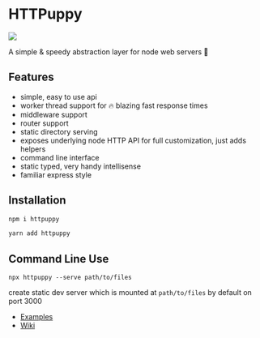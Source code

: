 # HTTPuppy

![](https://github.com/webpuppy/httpuppy/raw/workspaces/.assets/logo.png)

A simple & speedy abstraction layer for node web servers :dog:

## Features

- simple, easy to use api
- worker thread support for :fire: blazing fast response times
- middleware support
- router support
- static directory serving
- exposes underlying node HTTP API for full customization, just adds helpers
- command line interface
- static typed, very handy intellisense
- familiar express style

## Installation

```cmd
npm i httpuppy
```

```cmd
yarn add httpuppy
```

## Command Line Use
```
npx httpuppy --serve path/to/files
```

create static dev server which is mounted at `path/to/files` by default on port 3000

- [Examples](https://github.com/webpuppy/httpuppy/wiki/Examples)
- [Wiki](https://github.com/webpuppy/httpuppy/wiki/)
